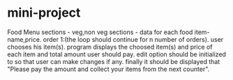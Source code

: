 # mini-project
Food Menu
sections - veg,non veg
sections - 
data for each food item- name,price.
order 1:(the loop should continue for n number of orders).
user chooses his item(s).
program displays the choosed item(s) and price of each item and total amount user should pay.
edit option should be initialized to so that user can make changes if any.
finally it should be displayed that "Please pay the amount and collect your items from the next counter".
